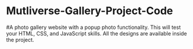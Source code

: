 ﻿# Mutliverse-Gallery-Project-Code
 
#A photo gallery website with a popup photo functionality. This will test your HTML, CSS, and JavaScript skills. All the designs are available inside the project.
